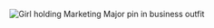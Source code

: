 ![Girl holding Marketing Major pin in business outfit](awooller00/Ally-W-CNU/images/GithubAboutMe.jpg)
